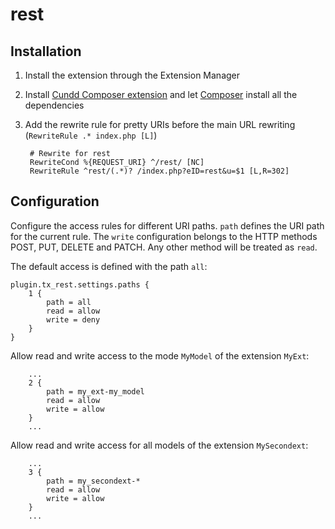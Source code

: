 rest
====

Installation
------------

1. Install the extension through the Extension Manager
2. Install [Cundd Composer extension](https://github.com/cundd/CunddComposer) and let [Composer](http://getcomposer.org/) install all the dependencies
3. Add the rewrite rule for pretty URIs before the main URL rewriting (`RewriteRule .* index.php [L]`)

        # Rewrite for rest
        RewriteCond %{REQUEST_URI} ^/rest/ [NC]
        RewriteRule ^rest/(.*)? /index.php?eID=rest&u=$1 [L,R=302]

Configuration
-------------

Configure the access rules for different URI paths. `path` defines the URI path for the current rule. The `write` configuration belongs to the HTTP methods POST, PUT, DELETE and PATCH. Any other method will be treated as `read`.

The default access is defined with the path `all`:

    plugin.tx_rest.settings.paths {
        1 {
            path = all
            read = allow
            write = deny
        }
    }
    
Allow read and write access to the mode `MyModel` of the extension `MyExt`:
      
        ...
        2 {
            path = my_ext-my_model
            read = allow
            write = allow
        }
        ...
    
Allow read and write access for all models of the extension `MySecondext`:

        ...
        3 {
            path = my_secondext-*
            read = allow
            write = allow
        }
        ...
        
